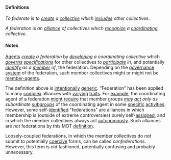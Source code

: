 #### Definitions

*To federate* is *to [create](https://github.com/gcassel/Modular-Organizing-Terminology/blob/master/terms/create.md) a [collective](https://github.com/gcassel/Modular-Organization-Terminology/blob/master/terms/collective.md) which [includes](https://github.com/gcassel/Modular-Organization-Terminology/blob/master/terms/include.md) other collectives*.

*A federation* is *an [alliance](https://github.com/gcassel/Modular-Organization-Terminology/blob/master/terms/alliance.md) of collectives which [recognize](https://github.com/gcassel/Modular-Organization-Terminology/blob/master/terms/recognize.md) a [coordinating](https://github.com/gcassel/Modular-Organization-Terminology/blob/master/terms/coordinate.md) collective.* 

#### Notes

[Agents](https://github.com/gcassel/Modular-Organization-Terminology/blob/master/terms/agent.md) *[create](https://github.com/gcassel/Modular-Organization-Terminology/blob/master/terms/create.md) a federation* by *[developing](https://github.com/gcassel/Modular-Organization-Terminology/blob/master/terms/develop.md) a coordinating collective* which *[governs](https://github.com/gcassel/Modular-Organization-Terminology/blob/master/terms/governance.md) [specifications](https://github.com/gcassel/Modular-Organization-Terminology/blob/master/terms/specification.md)* for other collectives to *[participate](https://github.com/gcassel/Modular-Organization-Terminology/blob/master/terms/participate.md) in*, and potentially *[identify](https://github.com/gcassel/Modular-Organization-Terminology/blob/master/terms/identify.md) as a [member](https://github.com/gcassel/Modular-Organization-Terminology/blob/master/terms/member.md) of*, the federation. Depending on the [governance](https://github.com/gcassel/Modular-Organization-Terminology/blob/master/terms/govern.md) [system](https://github.com/gcassel/Modular-Organization-Terminology/blob/master/terms/system.md) of the federation, such member collectives might or might not be [member-agents](https://github.com/gcassel/Modular-Organization-Terminology/blob/master/terms/member-agent.md). 

The definition above is [intentionally](https://github.com/gcassel/Modular-Organization-Terminology/blob/master/terms/intend.md) [generic](https://github.com/gcassel/Modular-Organization-Terminology/blob/master/terms/generic.md).  “Federation” has been applied to many [complex](https://github.com/gcassel/Modular-Organization-Terminology/blob/master/terms/complex.md) alliances with [varying](https://github.com/gcassel/Modular-Organization-Terminology/blob/master/terms/variable.md) [traits](https://github.com/gcassel/Modular-Organization-Terminology/blob/master/terms/trait.md). For [example](https://github.com/gcassel/Modular-Organization-Terminology/blob/master/terms/example.md), the coordinating agent of a federation [might](https://github.com/gcassel/Modular-Organization-Terminology/blob/master/terms/might.md) [require](https://github.com/gcassel/Modular-Organization-Terminology/blob/master/terms/require.md) that member groups *[may](https://github.com/gcassel/Modular-Organization-Terminology/blob/master/terms/may.md) [act](https://github.com/gcassel/Modular-Organization-Terminology/blob/master/terms/act.md) only as subordinate [subgroups](https://github.com/gcassel/Modular-Organization-Terminology/blob/master/terms/subform.md)* of the coordinating agent in some [specific](https://github.com/gcassel/Modular-Organization-Terminology/blob/master/terms/specific.md) [activities](https://github.com/gcassel/Modular-Organization-Terminology/blob/master/terms/activity.md).  However, some self-[identified](https://github.com/gcassel/Modular-Organizing-Terminology/blob/master/terms/identify.md) "federations" are alliances in which membership is (outside of extreme controversies) purely self-[assigned](https://github.com/gcassel/Modular-Organizing-Terminology/blob/master/terms/assign.md), and in which the member collectives always act [autonomously](autonomy.md).  Such alliances are *not* federations by this MOT [definition](https://github.com/gcassel/Modular-Organizing-Terminology/blob/master/terms/define.md).

Loosely-coupled federations, in which the member collectives do *not* submit to potentially [coercive](https://github.com/gcassel/Modular-Organizing-Terminology/blob/master/terms/coerce.md) forms, can be called *confederations*.  However, this term is old fashioned, potentially confusing and probably unnecessary.
